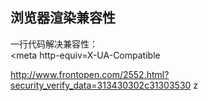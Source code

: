 ## 浏览器渲染兼容性
一行代码解决兼容性：  
<meta http-equiv=X-UA-Compatible   

http://www.frontopen.com/2552.html?security_verify_data=313430302c31303530  z